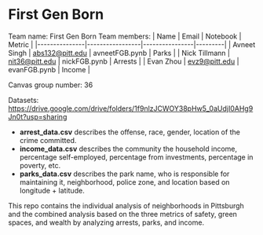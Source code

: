 # First Gen Born 
Team name: First Gen Born
Team members:
| Name          | Email           | Notebook       | Metric  |
|---------------|-----------------|----------------|---------|
| Avneet Singh  | abs132@pitt.edu | avneetFGB.pynb | Parks   |
| Nick Tillmann | nit36@pitt.edu  | nickFGB.pynb   | Arrests |
| Evan Zhou     | evz9@pitt.edu   | evanFGB.pynb   | Income  |

Canvas group number: 36

Datasets: https://drive.google.com/drive/folders/1f9nlzJCWOY38pHw5_0aUdjI0AHg9Jn0t?usp=sharing
- **arrest_data.csv** describes the offense, race, gender, location of the crime committed.
- **income_data.csv** describes the community the household income, percentage self-employed, percentage from investments, percentage in poverty, etc.
- **parks_data.csv** describes the park name, who is responsible for maintaining it, neighborhood, police zone, and location based on longitude + latitude.

This repo contains the individual analysis of neighborhoods in Pittsburgh and the combined analysis based on the three metrics of safety, green spaces, and wealth by analyzing arrests, parks, and income.
